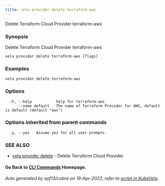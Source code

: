 ```yaml
---
title: vela provider delete terraform-aws
---
```


Delete Terraform Cloud Provider terraform-aws

### Synopsis

Delete Terraform Cloud Provider terraform-aws

```
vela provider delete terraform-aws [flags]
```

### Examples

```
vela provider delete terraform-aws
```

### Options

```
  -h, --help           help for terraform-aws
      --name default   The name of Terraform Provider for AWS, default is default (default "aws")
```

### Options inherited from parent commands

```
  -y, --yes   Assume yes for all user prompts
```

### SEE ALSO

* [vela provider delete](vela_provider_delete)	 - Delete Terraform Cloud Provider

#### Go Back to [CLI Commands](vela) Homepage.


###### Auto generated by spf13/cobra on 19-Apr-2022, refer to [script in KubeVela](https://github.com/kubevela/kubevela/tree/master/hack/docgen).
